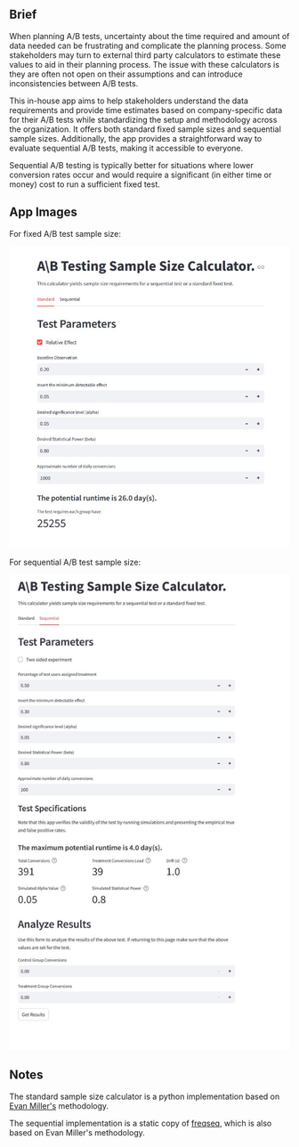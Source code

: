 ## Brief
When planning A/B tests, uncertainty about the time required and amount of data needed can be frustrating and complicate the planning process. Some stakeholders may turn to external third party calculators to estimate these values to aid in their planning process. The issue with these calculators is they are often not open on their assumptions and can introduce inconsistencies between A/B tests.

This in-house app aims to help stakeholders understand the data requirements and provide time estimates based on company-specific data for their A/B tests while standardizing the setup and methodology across the organization. It offers both standard fixed sample sizes and sequential sample sizes. Additionally, the app provides a straightforward way to evaluate sequential A/B tests, making it accessible to everyone.


Sequential A/B testing is typically better for situations where lower conversion rates occur and would require a significant (in either time or money) cost to run a sufficient fixed test. 

## App Images
For fixed A/B test sample size:

![](./Fixed_ab_test.JPG)

For sequential A/B test sample size:

![](./Sequential_ab_test.JPG)

## Notes

The standard sample size calculator is a python implementation based on [Evan Miller's](https://www.evanmiller.org/) methodology. 

The sequential implementation is a static copy of [freqseq](https://github.com/jgwaugh/freqseq/tree/master), which is also based on Evan Miller's methodology. 

